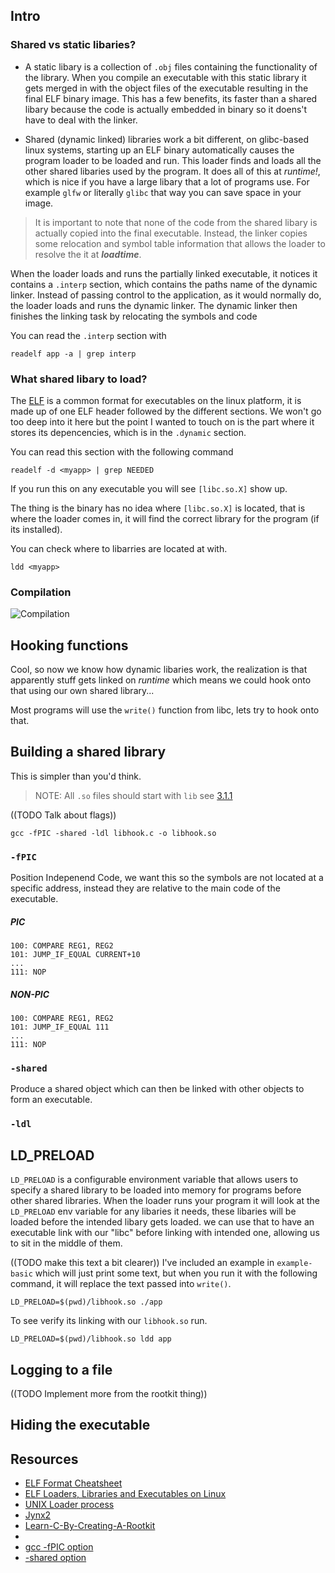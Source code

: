 ## Intro
### Shared vs static libaries?

- A static libary is a collection of `.obj` files containing the functionality of the library.
When you compile an executable with this static library it gets merged in with the object files of the executable resulting in the final ELF binary image.
This has a few benefits, its faster than a shared libary because the code is actually embedded in binary so it doens't have to deal with the linker.

- Shared (dynamic linked) libraries work a bit different, on glibc-based linux systems, starting up an ELF binary automatically causes the program loader to be loaded and run. This loader finds and loads all the other shared libaries used by the program.
It does all of this at *runtime!*, which is nice if you have a large libary that a lot of programs use. For example `glfw` or literally `glibc` that way you can save space in your image.
> It is important to note that none of the code from the shared libary is actually copied into the final executable. Instead, the linker copies some relocation and symbol table information that allows the loader to resolve the it at ***loadtime***.

When the loader loads and runs the partially linked executable, it notices it contains a `.interp` section, which contains the paths name of the dynamic linker. Instead of passing control to the application, as it would normally do, the loader loads and runs the dynamic linker. The dynamic linker then finishes the linking task by relocating the symbols and code 

You can read the `.interp` section with
```
readelf app -a | grep interp
```



### What shared libary to load?
The [ELF](https://en.wikipedia.org/wiki/Executable_and_Linkable_Format) is a common format for executables on the linux platform, it is made up of one ELF header followed by the different sections.
We won't go too deep into it here but the point I wanted to touch on is the part where it stores its depencencies, which is in the `.dynamic` section.

You can read this section with the following command
```
readelf -d <myapp> | grep NEEDED
```
If you run this on any executable you will see `[libc.so.X]` show up.

The thing is the binary has no idea where `[libc.so.X]` is located, that is where the loader comes in, it will find the correct library for the program (if its installed).

You can check where to libarries are located at with.
```
ldd <myapp>
```

### Compilation
![Compilation](https://i.imgur.com/LNddTmk.png)



## Hooking functions
Cool, so now we know how dynamic libaries work, the realization is that apparently stuff gets linked on *runtime* which means we could hook onto that using our own shared library... 


Most programs will use the `write()` function from libc, lets try to hook onto that.

## Building a shared library
This is simpler than you'd think. 

> NOTE: All `.so` files should start with `lib` see [3.1.1](https://tldp.org/HOWTO/Program-Library-HOWTO/shared-libraries.html)


((TODO Talk about flags))

```
gcc -fPIC -shared -ldl libhook.c -o libhook.so
```
### `-fPIC`
Position Indepenend Code, we want this so the symbols are not located at a specific address, instead they are relative to the main code of the executable.


##### PIC
```
100: COMPARE REG1, REG2
101: JUMP_IF_EQUAL CURRENT+10
...
111: NOP

```
##### NON-PIC
```
100: COMPARE REG1, REG2
101: JUMP_IF_EQUAL 111
...
111: NOP
```


### `-shared`
Produce a shared object which can then be linked with other objects to form an executable.

### `-ldl`




## LD_PRELOAD
`LD_PRELOAD` is a configurable environment variable that allows users to specify a shared library to be loaded into memory for programs before other shared libraries.
When the loader runs your program it will look at the `LD_PRELOAD` env variable for any libaries it needs, these libaries will be loaded before the intended libary gets loaded. we can use that to have an executable link with our "libc" before linking with intended one, allowing us to sit in the middle of them.

((TODO make this text a bit clearer))
I've included an example in `example-basic` which will just print some text, but when you run it with the following command, it will replace the text passed into `write()`.
```
LD_PRELOAD=$(pwd)/libhook.so ./app
```
To see verify its linking with our `libhook.so` run.
```
LD_PRELOAD=$(pwd)/libhook.so ldd app

```


## Logging to a file
((TODO Implement more from the rootkit thing))


## Hiding the executable





## Resources
- [ELF Format Cheatsheet](https://gist.github.com/x0nu11byt3/bcb35c3de461e5fb66173071a2379779)
- [ELF Loaders, Libraries and Executables on Linux](https://dtrugman.medium.com/elf-loaders-libraries-and-executables-on-linux-e5cfce318f94)
- [UNIX Loader process](https://unix.stackexchange.com/a/50346)
- [Jynx2](https://github.com/chokepoint/Jynx2)
- [Learn-C-By-Creating-A-Rootkit](https://h0mbre.github.io/Learn-C-By-Creating-A-Rootkit/#)
-    
- [gcc -fPIC option](https://stackoverflow.com/a/5311538)
- [-shared option](https://stackoverflow.com/a/25085725)
